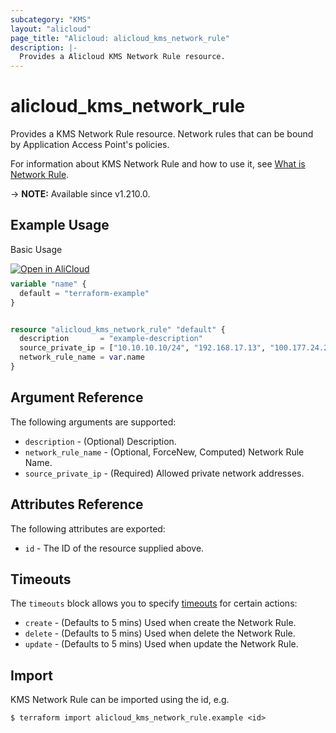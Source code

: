 ```yaml
---
subcategory: "KMS"
layout: "alicloud"
page_title: "Alicloud: alicloud_kms_network_rule"
description: |-
  Provides a Alicloud KMS Network Rule resource.
---
```


# alicloud_kms_network_rule

Provides a KMS Network Rule resource. Network rules that can be bound by Application Access Point's policies.

For information about KMS Network Rule and how to use it, see [What is Network Rule](https://www.alibabacloud.com/help/zh/key-management-service/latest/api-createnetworkrule).

-> **NOTE:** Available since v1.210.0.

## Example Usage

Basic Usage

<div style="display: block;margin-bottom: 40px;"><div class="oics-button" style="float: right;position: absolute;margin-bottom: 10px;">
  <a href="https://api.aliyun.com/terraform?resource=alicloud_kms_network_rule&exampleId=a306da17-a94a-9576-3d5e-2ffb37a61a24c57d24aa&activeTab=example&spm=docs.r.kms_network_rule.0.a306da17a9&intl_lang=EN_US" target="_blank">
    <img alt="Open in AliCloud" src="https://img.alicdn.com/imgextra/i1/O1CN01hjjqXv1uYUlY56FyX_!!6000000006049-55-tps-254-36.svg" style="max-height: 44px; max-width: 100%;">
  </a>
</div></div>

```terraform
variable "name" {
  default = "terraform-example"
}


resource "alicloud_kms_network_rule" "default" {
  description       = "example-description"
  source_private_ip = ["10.10.10.10/24", "192.168.17.13", "100.177.24.254"]
  network_rule_name = var.name
}
```

## Argument Reference

The following arguments are supported:
* `description` - (Optional) Description.
* `network_rule_name` - (Optional, ForceNew, Computed) Network Rule Name.
* `source_private_ip` - (Required) Allowed private network addresses.

## Attributes Reference

The following attributes are exported:
* `id` - The ID of the resource supplied above.

## Timeouts

The `timeouts` block allows you to specify [timeouts](https://developer.hashicorp.com/terraform/language/resources/syntax#operation-timeouts) for certain actions:
* `create` - (Defaults to 5 mins) Used when create the Network Rule.
* `delete` - (Defaults to 5 mins) Used when delete the Network Rule.
* `update` - (Defaults to 5 mins) Used when update the Network Rule.

## Import

KMS Network Rule can be imported using the id, e.g.

```shell
$ terraform import alicloud_kms_network_rule.example <id>
```